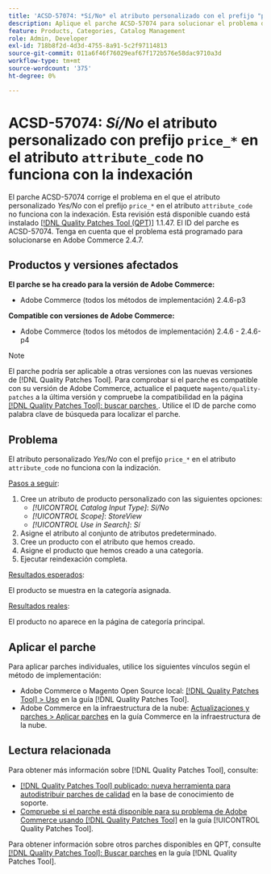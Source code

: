 ```yaml
---
title: 'ACSD-57074: *Sí/No* el atributo personalizado con el prefijo "price_*" en el atributo "attribute_code" no funciona con la indexación'
description: Aplique el parche ACSD-57074 para solucionar el problema de Adobe Commerce donde el atributo personalizado *Yes/No* con el prefijo "price_* en el atributo "attribute_code" no funciona con la indexación.
feature: Products, Categories, Catalog Management
role: Admin, Developer
exl-id: 718b8f2d-4d3d-4755-8a91-5c2f97114813
source-git-commit: 011a6f46f76029eaf67f172b576e58dac9710a3d
workflow-type: tm+mt
source-wordcount: '375'
ht-degree: 0%

---
```


# ACSD-57074: *Sí/No* el atributo personalizado con prefijo `price_*` en el atributo `attribute_code` no funciona con la indexación

El parche ACSD-57074 corrige el problema en el que el atributo personalizado *Yes/No* con el prefijo `price_*` en el atributo `attribute_code` no funciona con la indexación. Esta revisión está disponible cuando está instalado [[!DNL Quality Patches Tool (QPT)]](https://experienceleague.adobe.com/en/docs/commerce-operations/tools/quality-patches-tool/quality-patches-tool-to-self-serve-quality-patches) 1.1.47. El ID del parche es ACSD-57074. Tenga en cuenta que el problema está programado para solucionarse en Adobe Commerce 2.4.7.

## Productos y versiones afectados

**El parche se ha creado para la versión de Adobe Commerce:**

* Adobe Commerce (todos los métodos de implementación) 2.4.6-p3

**Compatible con versiones de Adobe Commerce:**

* Adobe Commerce (todos los métodos de implementación) 2.4.6 - 2.4.6-p4

>[!NOTE]
>
>El parche podría ser aplicable a otras versiones con las nuevas versiones de [!DNL Quality Patches Tool]. Para comprobar si el parche es compatible con su versión de Adobe Commerce, actualice el paquete `magento/quality-patches` a la última versión y compruebe la compatibilidad en la página [[!DNL Quality Patches Tool]: buscar parches ](https://experienceleague.adobe.com/tools/commerce-quality-patches/index.html). Utilice el ID de parche como palabra clave de búsqueda para localizar el parche.

## Problema

El atributo personalizado *Yes/No* con el prefijo `price_*` en el atributo `attribute_code` no funciona con la indización.

<u>Pasos a seguir</u>:

1. Cree un atributo de producto personalizado con las siguientes opciones:
   * *[!UICONTROL Catalog Input Type]*: *Sí/No*
   * *[!UICONTROL Scope]*: *StoreView*
   * *[!UICONTROL Use in Search]*: *Sí*
1. Asigne el atributo al conjunto de atributos predeterminado.
1. Cree un producto con el atributo que hemos creado.
1. Asigne el producto que hemos creado a una categoría.
1. Ejecutar reindexación completa.

<u>Resultados esperados</u>:

El producto se muestra en la categoría asignada.

<u>Resultados reales</u>:

El producto no aparece en la página de categoría principal.

## Aplicar el parche

Para aplicar parches individuales, utilice los siguientes vínculos según el método de implementación:

* Adobe Commerce o Magento Open Source local: [[!DNL Quality Patches Tool] > Uso](/help/tools/quality-patches-tool/usage.md) en la guía [!DNL Quality Patches Tool].
* Adobe Commerce en la infraestructura de la nube: [Actualizaciones y parches > Aplicar parches](https://experienceleague.adobe.com/docs/commerce-cloud-service/user-guide/develop/upgrade/apply-patches.html) en la guía Commerce en la infraestructura de la nube.

## Lectura relacionada

Para obtener más información sobre [!DNL Quality Patches Tool], consulte:

* [[!DNL Quality Patches Tool] publicado: nueva herramienta para autodistribuir parches de calidad](https://experienceleague.adobe.com/en/docs/commerce-operations/tools/quality-patches-tool/quality-patches-tool-to-self-serve-quality-patches) en la base de conocimiento de soporte.
* [Compruebe si el parche está disponible para su problema de Adobe Commerce usando [!DNL Quality Patches Tool]](/help/tools/quality-patches-tool/patches-available-in-qpt/check-patch-for-magento-issue-with-magento-quality-patches.md) en la guía [!UICONTROL Quality Patches Tool].


Para obtener información sobre otros parches disponibles en QPT, consulte [[!DNL Quality Patches Tool]: Buscar parches](https://experienceleague.adobe.com/tools/commerce-quality-patches/index.html) en la guía [!DNL Quality Patches Tool].
